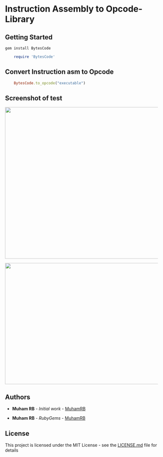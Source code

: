 
# Instruction Assembly to Opcode- Library


## Getting Started

```
gem install BytesCode
```

```ruby
    require 'BytesCode'
```

## Convert Instruction asm to Opcode

```ruby
    BytesCode.to_opcode("executable")
```
## Screenshot of test
<p align="center">
  <img width="1050" height="500" src="https://github.com/MuhamRB/BytesCode-class/blob/master/2020-05-31_11-59.png">
</p>

<p align="center">
  <img width="750" height="400" src="https://github.com/MuhamRB/BytesCode-class/blob/master/2020-05-31_12-01.png">
</p>

## Authors

* **Muham RB** - *Initial work* - [MuhamRB](https://github.com/MuhamRB)

* **Muham RB** - *RubyGems* - [MuhamRB](https://rubygems.org/profiles/MuhamRB)


## License

This project is licensed under the MIT License - see the [LICENSE.md](LICENSE.md) file for details

